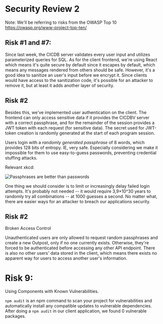 # Security Review 2
Note: We'll be referring to risks from the OWASP Top 10 https://owasp.org/www-project-top-ten/

## Risk #1 and #7:
Since last week, the CICDB server validates every user input and utilizes parameterized queries for SQL. As for the client frontend, we're using React which means it's quite secure by default since it escapes by default, which means any messages rendered from others should be safe. However, it's a good idea to sanitize an user's input before we encrypt it. Since clients would have access to the sanitization code, it's possible for an attacker to remove it, but at least it adds another layer of security.

## Risk #2
Besides this, we've implemented user authentication on the client. The frontend can only access sensitive data if it provides the CICDBV server with a correct passphrase, and for the remainder of the session provides a JWT token with each request (for sensitive data). The secret used for JWT-token creation is randomly generated at the start of each program session.

Users login with a *randomly generated passphrase* of 8 words, which provides 128 bits of entropy. IE, very safe. Especially considering we make it impossible for them to use easy-to-guess passwords, preventing credential stuffing attacks.

 Relevant xkcd:

![Passphrases are better than passwords](https://imgs.xkcd.com/comics/password_strength.png)

One thing we should consider is to limit or increasingly delay failed login attempts. It's probably not needed -- it would require 3,9×10^30 years to randomly try all combinations -- at 1000 guesses a second. No matter what, there are easier ways for an attacker to breach our applications security.

## Risk #2
Broken Access Control

Unauthenticated users are only allowed to request random passphrases and create a new Outpost, only if no one currently exists. Otherwise, they're forced to be authenticated before accessing any other API endpoint. There is also no other users' data stored in the client, which means there exists no apparent way for users to access another user's information.

# Risk 9:
Using Components with Known Vulnerabilities.

`npm audit` is an npm command to scan your project for vulnerabilities and automatically install any compatible updates to vulnerable dependencies. After doing a `npm audit` in our client application, we found 0 vulnerable packages.
